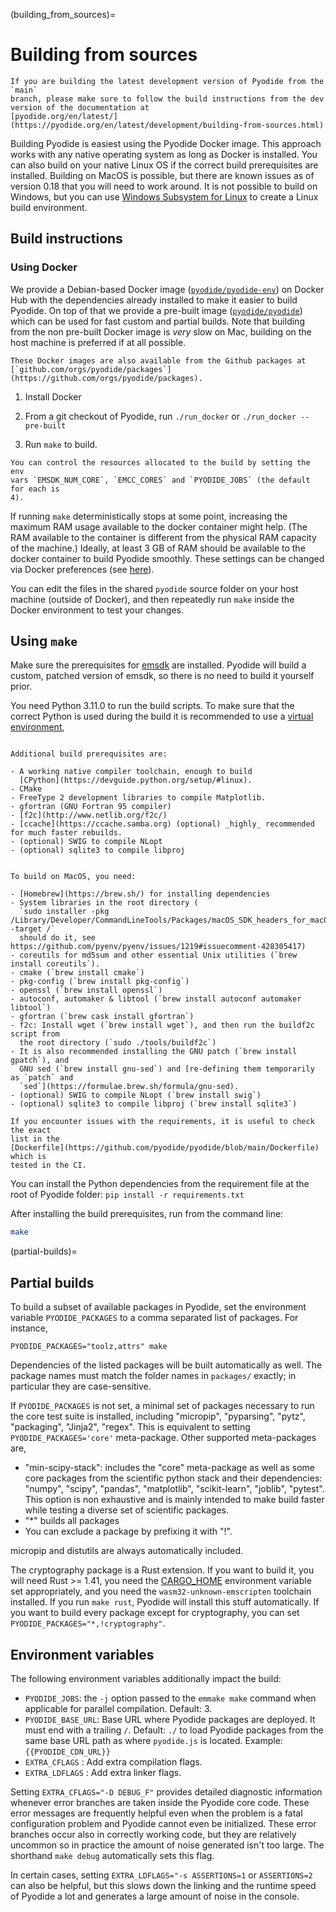 (building_from_sources)=

# Building from sources

```{warning}
If you are building the latest development version of Pyodide from the `main`
branch, please make sure to follow the build instructions from the dev
version of the documentation at
[pyodide.org/en/latest/](https://pyodide.org/en/latest/development/building-from-sources.html)
```

Building Pyodide is easiest using the Pyodide Docker image. This approach works
with any native operating system as long as Docker is installed. You can also
build on your native Linux OS if the correct build prerequisites are installed.
Building on MacOS is possible, but there are known issues as of version 0.18
that you will need to work around. It is not possible to build on Windows, but
you can use [Windows Subsystem for Linux](https://docs.microsoft.com/en-us/windows/wsl/install-win10)
to create a Linux build environment.

## Build instructions

### Using Docker

We provide a Debian-based Docker image
([`pyodide/pyodide-env`](https://hub.docker.com/r/pyodide/pyodide-env)) on
Docker Hub with the dependencies already installed to make it easier to build
Pyodide. On top of that we provide
a pre-built image
([`pyodide/pyodide`](https://hub.docker.com/r/pyodide/pyodide)) which can be
used for fast custom and partial builds. Note that building from the non
pre-built Docker image is _very_ slow on Mac, building on the host machine
is preferred if at all possible.

```{note}
These Docker images are also available from the Github packages at
[`github.com/orgs/pyodide/packages`](https://github.com/orgs/pyodide/packages).
```

1. Install Docker

2. From a git checkout of Pyodide, run `./run_docker` or `./run_docker --pre-built`

3. Run `make` to build.

```{note}
You can control the resources allocated to the build by setting the env
vars `EMSDK_NUM_CORE`, `EMCC_CORES` and `PYODIDE_JOBS` (the default for each is
4).
```

If running `make` deterministically stops at some point,
increasing the maximum RAM usage available to the docker container might help.
(The RAM available to the container is different from the physical RAM capacity of the machine.)
Ideally,
at least 3 GB of RAM should be available to the docker container to build
Pyodide smoothly. These settings can be changed via Docker preferences (see
[here](https://stackoverflow.com/questions/44533319/how-to-assign-more-memory-to-docker-container)).

You can edit the files in the shared `pyodide` source folder on your host
machine (outside of Docker), and then repeatedly run `make` inside the Docker
environment to test your changes.

## Using `make`

Make sure the prerequisites for
[emsdk](https://github.com/emscripten-core/emsdk) are installed. Pyodide will
build a custom, patched version of emsdk, so there is no need to build it
yourself prior.

You need Python 3.11.0 to run the build scripts. To make sure that the correct
Python is used during the build it is recommended to use a [virtual
environment](https://packaging.python.org/guides/installing-using-pip-and-virtual-environments/#creating-a-virtual-environment),

```{tabbed} Linux

Additional build prerequisites are:

- A working native compiler toolchain, enough to build
  [CPython](https://devguide.python.org/setup/#linux).
- CMake
- FreeType 2 development libraries to compile Matplotlib.
- gfortran (GNU Fortran 95 compiler)
- [f2c](http://www.netlib.org/f2c/)
- [ccache](https://ccache.samba.org) (optional) _highly_ recommended for much faster rebuilds.
- (optional) SWIG to compile NLopt
- (optional) sqlite3 to compile libproj

```

```{tabbed} MacOS

To build on MacOS, you need:

- [Homebrew](https://brew.sh/) for installing dependencies
- System libraries in the root directory (
  `sudo installer -pkg /Library/Developer/CommandLineTools/Packages/macOS_SDK_headers_for_macOS_10.14.pkg -target /`
  should do it, see https://github.com/pyenv/pyenv/issues/1219#issuecomment-428305417)
- coreutils for md5sum and other essential Unix utilities (`brew install coreutils`).
- cmake (`brew install cmake`)
- pkg-config (`brew install pkg-config`)
- openssl (`brew install openssl`)
- autoconf, automaker & libtool (`brew install autoconf automaker libtool`)
- gfortran (`brew cask install gfortran`)
- f2c: Install wget (`brew install wget`), and then run the buildf2c script from
  the root directory (`sudo ./tools/buildf2c`)
- It is also recommended installing the GNU patch (`brew install gpatch`), and
  GNU sed (`brew install gnu-sed`) and [re-defining them temporarily as `patch` and
  `sed`](https://formulae.brew.sh/formula/gnu-sed).
- (optional) SWIG to compile NLopt (`brew install swig`)
- (optional) sqlite3 to compile libproj (`brew install sqlite3`)

```

```{note}
If you encounter issues with the requirements, it is useful to check the exact
list in the
[Dockerfile](https://github.com/pyodide/pyodide/blob/main/Dockerfile) which is
tested in the CI.
```

You can install the Python dependencies from the requirement file at the root of Pyodide folder:
`pip install -r requirements.txt`

After installing the build prerequisites, run from the command line:

```bash
make
```

(partial-builds)=

## Partial builds

To build a subset of available packages in Pyodide, set the environment variable
`PYODIDE_PACKAGES` to a comma separated list of packages. For instance,

```
PYODIDE_PACKAGES="toolz,attrs" make
```

Dependencies of the listed packages will be built automatically as well. The
package names must match the folder names in `packages/` exactly; in particular
they are case-sensitive.

If `PYODIDE_PACKAGES` is not set, a minimal set of packages necessary to run
the core test suite is installed, including "micropip", "pyparsing", "pytz",
"packaging", "Jinja2", "regex". This is equivalent to setting
`PYODIDE_PACKAGES='core'`
meta-package. Other supported meta-packages are,

- "min-scipy-stack": includes the "core" meta-package as well as some
  core packages from the scientific python stack and their dependencies:
  "numpy", "scipy", "pandas", "matplotlib", "scikit-learn", "joblib",
  "pytest". This option is non exhaustive and is mainly intended to make build
  faster while testing a diverse set of scientific packages.
- "\*" builds all packages
- You can exclude a package by prefixing it with "!".

micropip and distutils are always automatically included.

The cryptography package is a Rust extension. If you want to build it, you will
need Rust >= 1.41, you need the
[CARGO_HOME](https://doc.rust-lang.org/cargo/reference/environment-variables.html#environment-variables-cargo-reads)
environment variable set appropriately, and you need the
`wasm32-unknown-emscripten` toolchain installed. If you run `make rust`, Pyodide
will install this stuff automatically. If you want to build every package except
for cryptography, you can set `PYODIDE_PACKAGES="*,!cryptography"`.

## Environment variables

The following environment variables additionally impact the build:

- `PYODIDE_JOBS`: the `-j` option passed to the `emmake make` command when
  applicable for parallel compilation. Default: 3.
- `PYODIDE_BASE_URL`: Base URL where Pyodide packages are deployed. It must end
  with a trailing `/`. Default: `./` to load Pyodide packages from the same
  base URL path as where `pyodide.js` is located. Example:
  `{{PYODIDE_CDN_URL}}`
- `EXTRA_CFLAGS` : Add extra compilation flags.
- `EXTRA_LDFLAGS` : Add extra linker flags.

Setting `EXTRA_CFLAGS="-D DEBUG_F"` provides detailed diagnostic information
whenever error branches are taken inside the Pyodide core code. These error
messages are frequently helpful even when the problem is a fatal configuration
problem and Pyodide cannot even be initialized. These error branches occur also
in correctly working code, but they are relatively uncommon so in practice the
amount of noise generated isn't too large. The shorthand `make debug`
automatically sets this flag.

In certain cases, setting `EXTRA_LDFLAGS="-s ASSERTIONS=1` or `ASSERTIONS=2` can
also be helpful, but this slows down the linking and the runtime speed of
Pyodide a lot and generates a large amount of noise in the console.
